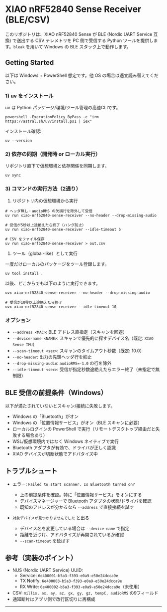# XIAO nRF52840 Sense Receiver (BLE/CSV)

このリポジトリは、XIAO nRF52840 Sense が BLE (Nordic UART Service 互換) で送出する CSV テレメトリを PC 側で受信する Python ツールを提供します。`bleak` を用いて Windows の BLE スタック上で動作します。

## Getting Started

以下は Windows + PowerShell 想定です。他 OS の場合は適宜読み替えてください。

### 1) uv をインストール

uv は Python パッケージ/環境/ツール管理の高速CLIです。

```pwsh
powershell -ExecutionPolicy ByPass -c "irm https://astral.sh/uv/install.ps1 | iex"
```

インストール確認:

```pwsh
uv --version
```

### 2) 依存の同期（開発時 or ローカル実行）

リポジトリ直下で仮想環境と依存関係を同期します。

```pwsh
uv sync
```

### 3) コマンドの実行方法（2通り）

1. リポジトリ内の仮想環境から実行

```pwsh
# ヘッダ無し・audioRMS の欠損行を除外して受信
uv run xiao-nrf52840-sense-receiver --no-header --drop-missing-audio

# 受信が5秒以上途絶えたら終了（ハング防止）
uv run xiao-nrf52840-sense-receiver --idle-timeout 5

# CSV をファイル保存
uv run xiao-nrf52840-sense-receiver > out.csv
```

1. ツール（global-like）として実行

一度だけローカルのパッケージをツール登録します。

```pwsh
uv tool install .
```

以後、どこからでも以下のように実行できます。

```pwsh
uvx xiao-nrf52840-sense-receiver --no-header --drop-missing-audio

# 受信が10秒以上途絶えたら終了
uvx xiao-nrf52840-sense-receiver --idle-timeout 10
```

### オプション

- `--address <MAC>`: BLE アドレス直指定（スキャンを回避）
- `--device-name <NAME>`: スキャンで優先的に探すデバイス名（既定: `XIAO Sense IMU`）
- `--scan-timeout <sec>`: スキャンのタイムアウト秒数（既定: 10.0）
- `--no-header`: 出力の先頭ヘッダ行を抑止
- `--drop-missing-audio`: `audioRMS=-1.0` の行を除外
- `--idle-timeout <sec>`: 受信が指定秒数途絶えたらエラー終了（未指定で無制限）

## BLE 受信の前提条件（Windows）

以下が満たされていないとスキャン/接続に失敗します。

- Windows の「Bluetooth」がオン
- Windows の「位置情報サービス」がオン（BLE スキャンに必要）
- ローカルログインの PowerShell で実行（リモートデスクトップ経由だと失敗する場合あり）
- WSL/仮想環境内ではなく Windows ネイティブで実行
- Bluetooth アダプタが有効で、ドライバが正しく認識
- XIAO デバイスが切断状態でアドバタイズ中

## トラブルシュート

- エラー: `Failed to start scanner. Is Bluetooth turned on?`
  - 上の前提条件を確認。特に「位置情報サービス」をオンにする
  - デバイスマネージャーで Bluetooth アダプタの状態/ドライバを確認
  - 既知のアドレスが分かるなら `--address` で直接接続を試す

- `対象デバイスが見つかりませんでした` と出る
  - デバイス名を変更している場合は `--device-name` で指定
  - 距離を近づけ、アドバタイズが再開されているか確認
  - `--scan-timeout` を延ばす

## 参考（実装のポイント）

- NUS (Nordic UART Service) UUID:
  - Service: `6e400001-b5a3-f393-e0a9-e50e24dcca9e`
  - TX Notify: `6e400003-b5a3-f393-e0a9-e50e24dcca9e`
  - RX Write: `6e400002-b5a3-f393-e0a9-e50e24dcca9e`（未使用）
- CSV: `millis, ax, ay, az, gx, gy, gz, tempC, audioRMS` の9フィールド
- 通知断片はアプリ側で改行区切りに再構成

---

